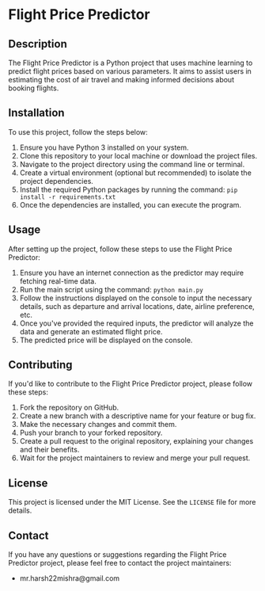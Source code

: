 <!DOCTYPE html>
<html>
<head>
  <title>Flight Price Predictor - README</title>
</head>
<body>
  <h1>Flight Price Predictor</h1>
  <h2>Description</h2>
  <p>The Flight Price Predictor is a Python project that uses machine learning to predict flight prices based on various parameters. It aims to assist users in estimating the cost of air travel and making informed decisions about booking flights.</p>
  <h2>Installation</h2>
  <p>To use this project, follow the steps below:</p>
  <ol>
    <li>Ensure you have Python 3 installed on your system.</li>
    <li>Clone this repository to your local machine or download the project files.</li>
    <li>Navigate to the project directory using the command line or terminal.</li>
    <li>Create a virtual environment (optional but recommended) to isolate the project dependencies.</li>
    <li>Install the required Python packages by running the command: <code>pip install -r requirements.txt</code></li>
    <li>Once the dependencies are installed, you can execute the program.</li>
  </ol>
  <h2>Usage</h2>
  <p>After setting up the project, follow these steps to use the Flight Price Predictor:</p>
  <ol>
    <li>Ensure you have an internet connection as the predictor may require fetching real-time data.</li>
    <li>Run the main script using the command: <code>python main.py</code></li>
    <li>Follow the instructions displayed on the console to input the necessary details, such as departure and arrival locations, date, airline preference, etc.</li>
    <li>Once you've provided the required inputs, the predictor will analyze the data and generate an estimated flight price.</li>
    <li>The predicted price will be displayed on the console.</li>
  </ol>
  <h2>Contributing</h2>
  <p>If you'd like to contribute to the Flight Price Predictor project, please follow these steps:</p>
  <ol>
    <li>Fork the repository on GitHub.</li>
    <li>Create a new branch with a descriptive name for your feature or bug fix.</li>
    <li>Make the necessary changes and commit them.</li>
    <li>Push your branch to your forked repository.</li>
    <li>Create a pull request to the original repository, explaining your changes and their benefits.</li>
    <li>Wait for the project maintainers to review and merge your pull request.</li>
  </ol>
  <h2>License</h2>
  <p>This project is licensed under the MIT License. See the <code>LICENSE</code> file for more details.</p>
  <h2>Contact</h2>
  <p>If you have any questions or suggestions regarding the Flight Price Predictor project, please feel free to contact the project maintainers:</p>
  <ul>
    <li>mr.harsh22mishra@gmail.com</li>
    
  </ul>
</body>
</html>
